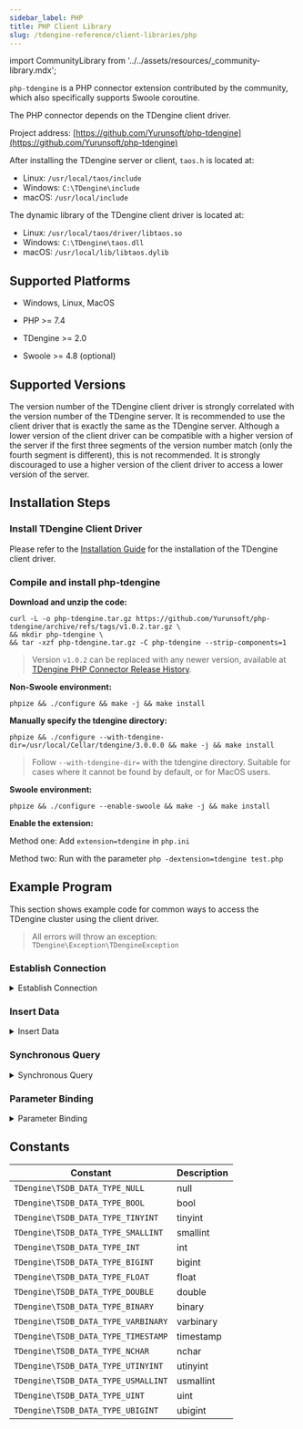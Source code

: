 ```yaml
---
sidebar_label: PHP
title: PHP Client Library
slug: /tdengine-reference/client-libraries/php
---
```


import CommunityLibrary from '../../assets/resources/_community-library.mdx';

<CommunityLibrary/>

`php-tdengine` is a PHP connector extension contributed by the community, which also specifically supports Swoole coroutine.

The PHP connector depends on the TDengine client driver.

Project address: [https://github.com/Yurunsoft/php-tdengine](https://github.com/Yurunsoft/php-tdengine)

After installing the TDengine server or client, `taos.h` is located at:

- Linux: `/usr/local/taos/include`
- Windows: `C:\TDengine\include`
- macOS: `/usr/local/include`

The dynamic library of the TDengine client driver is located at:

- Linux: `/usr/local/taos/driver/libtaos.so`
- Windows: `C:\TDengine\taos.dll`
- macOS: `/usr/local/lib/libtaos.dylib`

## Supported Platforms

- Windows, Linux, MacOS

- PHP >= 7.4

- TDengine >= 2.0

- Swoole >= 4.8 (optional)

## Supported Versions

The version number of the TDengine client driver is strongly correlated with the version number of the TDengine server. It is recommended to use the client driver that is exactly the same as the TDengine server. Although a lower version of the client driver can be compatible with a higher version of the server if the first three segments of the version number match (only the fourth segment is different), this is not recommended. It is strongly discouraged to use a higher version of the client driver to access a lower version of the server.

## Installation Steps

### Install TDengine Client Driver

Please refer to the [Installation Guide](../#installation-steps) for the installation of the TDengine client driver.

### Compile and install php-tdengine

**Download and unzip the code:**

```shell
curl -L -o php-tdengine.tar.gz https://github.com/Yurunsoft/php-tdengine/archive/refs/tags/v1.0.2.tar.gz \
&& mkdir php-tdengine \
&& tar -xzf php-tdengine.tar.gz -C php-tdengine --strip-components=1
```

> Version `v1.0.2` can be replaced with any newer version, available at [TDengine PHP Connector Release History](https://github.com/Yurunsoft/php-tdengine/releases).

**Non-Swoole environment:**

```shell
phpize && ./configure && make -j && make install
```

**Manually specify the tdengine directory:**

```shell
phpize && ./configure --with-tdengine-dir=/usr/local/Cellar/tdengine/3.0.0.0 && make -j && make install
```

> Follow `--with-tdengine-dir=` with the tdengine directory.
> Suitable for cases where it cannot be found by default, or for MacOS users.

**Swoole environment:**

```shell
phpize && ./configure --enable-swoole && make -j && make install
```

**Enable the extension:**

Method one: Add `extension=tdengine` in `php.ini`

Method two: Run with the parameter `php -dextension=tdengine test.php`

## Example Program

This section shows example code for common ways to access the TDengine cluster using the client driver.

> All errors will throw an exception: `TDengine\Exception\TDengineException`

### Establish Connection

<details>
<summary>Establish Connection</summary>

```c
{{#include docs/examples/php/connect.php}}
```

</details>

### Insert Data

<details>
<summary>Insert Data</summary>

```c
{{#include docs/examples/php/insert.php}}
```

</details>

### Synchronous Query

<details>
<summary>Synchronous Query</summary>

```c
{{#include docs/examples/php/query.php}}
```

</details>

### Parameter Binding

<details>
<summary>Parameter Binding</summary>

```c
{{#include docs/examples/php/insert_stmt.php}}
```

</details>

## Constants

| Constant                            | Description |
| ----------------------------------- | ----------- |
| `TDengine\TSDB_DATA_TYPE_NULL`      | null        |
| `TDengine\TSDB_DATA_TYPE_BOOL`      | bool        |
| `TDengine\TSDB_DATA_TYPE_TINYINT`   | tinyint     |
| `TDengine\TSDB_DATA_TYPE_SMALLINT`  | smallint    |
| `TDengine\TSDB_DATA_TYPE_INT`       | int         |
| `TDengine\TSDB_DATA_TYPE_BIGINT`    | bigint      |
| `TDengine\TSDB_DATA_TYPE_FLOAT`     | float       |
| `TDengine\TSDB_DATA_TYPE_DOUBLE`    | double      |
| `TDengine\TSDB_DATA_TYPE_BINARY`    | binary      |
| `TDengine\TSDB_DATA_TYPE_VARBINARY` | varbinary   |
| `TDengine\TSDB_DATA_TYPE_TIMESTAMP` | timestamp   |
| `TDengine\TSDB_DATA_TYPE_NCHAR`     | nchar       |
| `TDengine\TSDB_DATA_TYPE_UTINYINT`  | utinyint    |
| `TDengine\TSDB_DATA_TYPE_USMALLINT` | usmallint   |
| `TDengine\TSDB_DATA_TYPE_UINT`      | uint        |
| `TDengine\TSDB_DATA_TYPE_UBIGINT`   | ubigint     |
